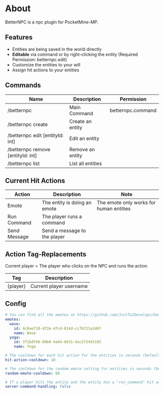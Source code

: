 # About
BetterNPC is a npc plugin for PocketMine-MP.

## Features
- Entities are being saved in the world directly
- **Editable** via command or by right-clicking the entity (Required Permission: betternpc.edit)
- Customize the entities to your will
- Assign hit actions to your entities

## Commands
| Name                              | Description       | Permission        |
|-----------------------------------|-------------------|-------------------|
| /betternpc                        | Main Command      | betternpc.command |
| /betternpc create                 | Create an entity  |                   |
| /betternpc edit [entityId: int]   | Edit an entity    |                   |
| /betternpc remove [entityId: int] | Remove an entity  |                   |
| /betternpc list                   | List all entities |                   |

## Current Hit Actions
| Action       | Description                      | Note                                       |
|--------------|----------------------------------|--------------------------------------------|
| Emote        | The entity is doing an emote     | The emote only works for human entities    |
| Run Command  | The player runs a command        |                                            |
| Send Message | Send a message to the player     |                                            |

## Action Tag-Replacements
Current player = The player who clicks on the NPC and runs the action

| Tag      | Description               |
|----------|---------------------------|
| {player} | Current player username   |

## Config
```yaml
# You can find all the emotes at https://github.com/JustTalDevelops/bedrock-emotes?tab=readme-ov-file#emotes
emotes:
  wave:
    id: 4c8ae710-df2e-47cd-814d-cc7bf21a3d67
    name: Wave
  yoga:
    id: 3f1bdf46-80b0-4a64-b631-4ac2f2491165
    name: Yoga

# The cooldown for each hit action for the entities in seconds (Default: 10)
hit-action-cooldown: 10

# The cooldown for the random emote setting for entities in seconds (Default: 60)
random-emote-cooldown: 60

# If a player hits the entity and the entity has a "run_command" hit action, the server performs the command and not the server. (Default: false)
server-command-handling: false
```